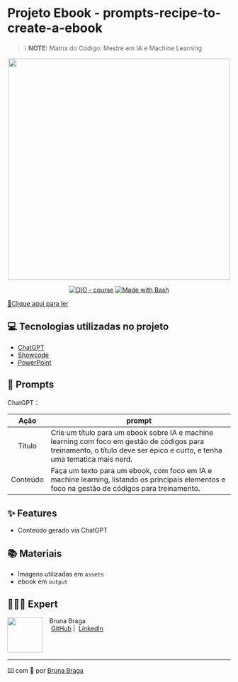# Projeto Ebook - prompts-recipe-to-create-a-ebook
> ℹ️ **NOTE:** Matrix do Código: Mestre em IA e Machine Learning


<p align="center">
    <img width="500" src="https://github.com/BrunaBraga09/prompts-recipe-to-create-a-ebook/assets/113847834/97267e32-c04f-4191-9c24-0235565bf770">
</p>


<p align="center">
<a href="https://dio.me/"><img src="https://img.shields.io/badge/DIO-Course-28DA77?logo=youtube" alt="DIO - course"></a>
<a href="https://www.gnu.org/software/bash/" title="Go to Bash homepage"><img src="https://img.shields.io/badge/Prompt-Project-blue?logo=gnu-bash&amp;logoColor=white" alt="Made with Bash"></a></p>

<a href="https://github.com/BrunaBraga09/prompts-recipe-to-create-a-ebook/blob/main/output/Ebook%20-%20Guia%20Pr%C3%A1tico%20de%20IA%20e%20Machine%20Learning%20(Gest%C3%A3o%20de%20C%C3%B3digos%20para%20Treinamento).pdf" title="View PDF now"> 📕Clique aqui para ler</a>

## 💻 Tecnologias utilizadas no projeto

- [ChatGPT](https://chat.openai.com/) 
- [Showcode](https://showcode.app/)
- [PowerPoint](https://www.microsoft.com/en/microsoft-365/powerpoint)

## 🧠 Prompts


ChatGPT：

|   Ação   | prompt                                                                                                                                                                                                                                                                         |
| :------: | ------------------------------------------------------------------------------------------------------------------------------------------------------------------------------------------------------------------------------------------------------------------------------ |
|  Título  | Crie um título para um ebook sobre IA e machine learning com foco em gestão de códigos para treinamento, o título deve ser épico e curto, e tenha uma tematica mais nerd.|
| Conteúdo | Faça um texto para um ebook, com foco em IA e machine learning, listando os principais elementos e foco na gestão de códigos para treinamento. |


## ✨ Features

- Conteúdo gerado via ChatGPT

## 📚 Materiais

- Imagens utilizadas em `assets`
- ebook em `output`

## 👩🏻‍💻 Expert

<p>
    <img 
      align=left 
      margin=10 
      width=80 
      src="https://media.licdn.com/dms/image/D4D03AQGgR2XQK4f-0A/profile-displayphoto-shrink_800_800/0/1714153672544?e=1724889600&v=beta&t=UbJR423rwKw11UdmYjfV8GuwYKRbezLkKw7_aH3272k"
    />
    <p>&nbsp&nbsp&nbspBruna Braga<br>
    &nbsp&nbsp&nbsp
    <a href="https://github.com/BrunaBraga09">
    GitHub</a>&nbsp;|&nbsp;
    <a href="https://www.linkedin.com/in/brunabraga-eng/">LinkedIn</a>
</p>
<br/><br/>
<p>

---

⌨️ com 💜 por [Bruna Braga](https://github.com/BrunaBraga09)
